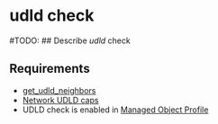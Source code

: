 # udld check

#TODO: ## Describe *udld* check

## Requirements

* [get_udld_neighbors](../../../dev/scripts/get_udld_neighbors.md)
* [Network UDLD caps](../../../reference/caps/network/udld.md)
* UDLD check is enabled in [Managed Object Profile](../../../reference/concepts/managed-object-profile/index.md)

